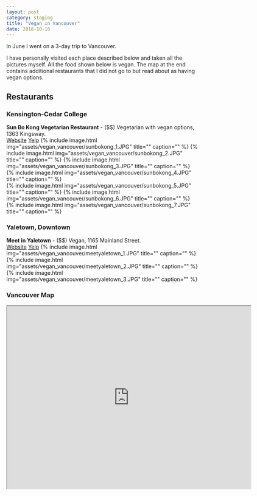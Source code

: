 ```yaml
---
layout: post
category: staging
title: "Vegan in Vancouver"
date: 2018-10-16
---
```


In June I went on a 3-day trip to Vancouver.

I have personally visited each place described below and taken all the pictures myself.  All the food shown below is vegan.  The map at the end contains additional restaurants that I did not go to but read about as having vegan options.

## Restaurants

### Kensington-Cedar College
**Sun Bo Kong Vegetarian Restaurant** - ($$) Vegetarian with vegan options, 1363 Kingsway.  
[Website](http://www.sunbokong.com/) [Yelp](https://www.yelp.com/biz/sun-bo-kong-vegetarian-restaurant-vancouver-2?osq=sun+bo+kong+vegetarian+restaurant)
{% include image.html
            img="assets/vegan_vancouver/sunbokong_1.JPG"
            title=""
            caption="" %}
{% include image.html
            img="assets/vegan_vancouver/sunbokong_2.JPG"
            title=""
            caption="" %}
{% include image.html
            img="assets/vegan_vancouver/sunbokong_3.JPG"
            title=""
            caption="" %}
{% include image.html
            img="assets/vegan_vancouver/sunbokong_4.JPG"
            title=""
            caption="" %}		
{% include image.html
            img="assets/vegan_vancouver/sunbokong_5.JPG"
            title=""
            caption="" %}
{% include image.html
            img="assets/vegan_vancouver/sunbokong_6.JPG"
            title=""
            caption="" %}			
{% include image.html
            img="assets/vegan_vancouver/sunbokong_7.JPG"
            title=""
            caption="" %}	
            
### Yaletown, Downtown
**Meet in Yaletown** - ($$) Vegan, 1165 Mainland Street.  
[Website](http://www.meetonmain.com/) [Yelp](https://www.yelp.com/biz/meet-in-yaletown-vancouver?osq=meet)
{% include image.html
            img="assets/vegan_vancouver/meetyaletown_1.JPG"
            title=""
            caption="" %}
{% include image.html
            img="assets/vegan_vancouver/meetyaletown_2.JPG"
            title=""
            caption="" %}
{% include image.html
            img="assets/vegan_vancouver/meetyaletown_3.JPG"
            title=""
            caption="" %}
      
### Vancouver Map
<iframe src="https://www.google.com/maps/d/u/0/embed?mid=1iu79zFaixo4evDFtc37moP8FrORHsvpi" width="640" height="480"></iframe>

      
                        